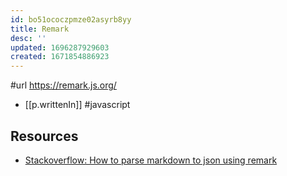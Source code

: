 ```yaml
---
id: bo51ococzpmze02asyrb8yy
title: Remark
desc: ''
updated: 1696287929603
created: 1671854886923
---
```


#url https://remark.js.org/

- [[p.writtenIn]] #javascript

## Resources

- [Stackoverflow: How to parse markdown to json using remark](https://stackoverflow.com/questions/68647885/how-to-parse-markdown-to-json-using-remark)